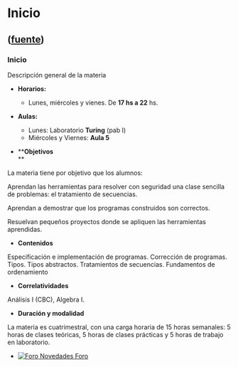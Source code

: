 # Inicio
([fuente](https://campus.exactas.uba.ar/course/view.php?id=991))
---
### Inicio

Descripción general de la materia

  - **Horarios:**
    - Lunes, miércoles y vienes. De **17 hs a 22** hs.
  - **Aulas:**
    - Lunes: Laboratorio **Turing** (pab I)
    - Miércoles y Viernes: **Aula 5**

  - ****Objetivos**  
**

La materia tiene por objetivo que los alumnos:

Aprendan las herramientas para resolver con seguridad una clase sencilla de
problemas: el tratamiento de secuencias.

Aprendan a demostrar que los programas construidos son correctos.

Resuelvan pequeños proyectos donde se apliquen las herramientas aprendidas.

  - **Contenidos**

Especificación e implementación de programas. Corrección de programas. Tipos.
Tipos abstractos. Tratamientos de secuencias. Fundamentos de ordenamiento

  - **Correlatividades**

Análisis I (CBC), Algebra I.

  - **Duración y modalidad**

La materia es cuatrimestral, con una carga horaria de 15 horas semanales: 5
horas de clases teóricas, 5 horas de clases prácticas y 5 horas de trabajo en
laboratorio.

  - [![Foro](https://campus.exactas.uba.ar/theme/image.php/magazine/forum/1462913092/icon) Novedades Foro](https://campus.exactas.uba.ar/mod/forum/view.php?id=51933)

